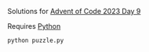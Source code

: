 Solutions for [Advent of Code 2023 Day 9](https://adventofcode.com/2023/day/9)

Requires [Python](https://www.python.org/downloads/)

```
python puzzle.py
```